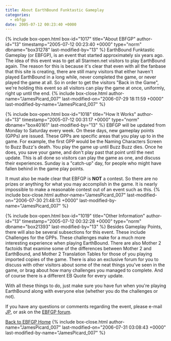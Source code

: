 ```yaml
---
title: About EarthBound Funktastic Gameplay
categories:
  - ebfgp
date: 2005-07-12 00:23:40 +0000
---
```

{% include box-open.html box-id="1017" title="About EBFGP" author-id="13" timestamp="2005-07-12 00:23:40 +0000" type="norm" dbname="box31278" last-modified-by="13" %}
 EarthBound Funktastic Gameplay (or EBFGP), is an event that started approximately six years ago. The idea of this event was to get all Starmen.net visitors to play EarthBound again. The reason for this is because it's clear that even with all the fanbase that this site is creating, there are still many visitors that either haven't played EarthBound in a long while, never completed the game, or never played the game at all. So in order to get the visitors "Back in the Game", we're holding this event so all visitors can play the game at once, uniformly, right up until the end.
{% include box-close.html author-name="JamesPicard_007" last-modified-on="2006-07-29 18:11:59 +0000" last-modified-by-name="JamesPicard_007" %}

{% include box-open.html box-id="1018" title="How It Works" author-id="13" timestamp="2005-07-12 00:31:17 +0000" type="norm" dbname="box40161" last-modified-by="13" %}
 EBFGP will be updated from Monday to Saturday every week. On these days, new gameplay points (GPPs) are issued. These GPPs are specific areas that you play up to in the game. For example, the first GPP would be the Naming Characters Screen to Buzz Buzz's death. You play the game up until Buzz Buzz dies. Once he does, you save your game, and don't play past that point until the next update. This is all done so visitors can play the game as one, and discuss their experiences. Sunday is a "catch-up" day, for people who might have fallen behind in the game play points.<p></p>

It must also be made clear that EBFGP is <b>NOT</b> a contest. So there are no prizes or anything for what you may accomplish in the game. It is nearly impossible to make a reasonable contest out of an event such as this. 
{% include box-close.html author-name="JamesPicard_007" last-modified-on="2006-07-30 21:48:13 +0000" last-modified-by-name="JamesPicard_007" %}

{% include box-open.html box-id="1019" title="Other Information" author-id="13" timestamp="2005-07-12 00:32:28 +0000" type="norm" dbname="box21393" last-modified-by="13" %}
 Besides Gameplay Points, there will also be several subsections for this event. These include Challenges for the GPPs. These challenges make for a much more interesting experience when playing EarthBound. There are also Mother 2 factoids that examine some of the differences between Mother 2 and EarthBound, and Mother 2 Translation Tables for those of you playing imported copies of the game. There is also an exclusive forum for you to discuss with other visitors about some of the neat things you've seen in the game, or brag about how many challenges you managed to complete. And of course there is a different EB Quote for every update.<p></p>

With all these things to do, just make sure you have fun when you're playing EarthBound along with everyone else (whether you do the challenges or not).<p></p>

If you have any questions or comments regarding the event, please e-mail <a href="http://forum.starmen.net/?t=ppost&amp;amp;toi=13">JP</a>, or ask on the <a href="http://forum.starmen.net/?t=thread&frm_id=37">EBFGP forum</a>.<p></p>

<a href="http://starmen.net/ebfgp">Back to EBFGP Home</a> 
{% include box-close.html author-name="JamesPicard_007" last-modified-on="2006-07-31 03:08:43 +0000" last-modified-by-name="JamesPicard_007" %}
